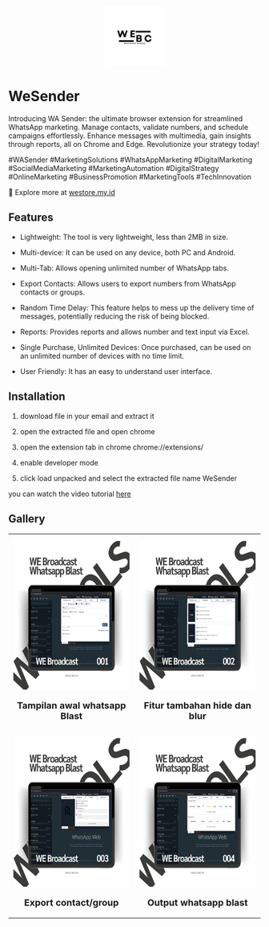 <!-- create logo in midle readme md  -->

<p align="center">
  <img src="https://github.com/rezapace/Whatsapp-Api/blob/main/WeBroadcast/picture/LOGO/weBroadcast.png?raw=true" alt="WeSender" width="120" height="120">
</p>

# WeSender

Introducing WA Sender: the ultimate browser extension for streamlined WhatsApp marketing. Manage contacts, validate numbers, and schedule campaigns effortlessly. Enhance messages with multimedia, gain insights through reports, all on Chrome and Edge. Revolutionize your strategy today! 

#WASender #MarketingSolutions #WhatsAppMarketing #DigitalMarketing #SocialMediaMarketing #MarketingAutomation #DigitalStrategy #OnlineMarketing #BusinessPromotion #MarketingTools #TechInnovation

💼 Explore more at [westore.my.id](https://westore.my.id/)


## Features

- Lightweight: The tool is very lightweight, less than 2MB in size.

- Multi-device: It can be used on any device, both PC and Android.

- Multi-Tab: Allows opening unlimited number of WhatsApp tabs.

- Export Contacts: Allows users to export numbers from WhatsApp contacts or groups.

- Random Time Delay: This feature helps to mess up the delivery time of messages, potentially reducing the risk of being blocked.

- Reports: Provides reports and allows number and text input via Excel.

- Single Purchase, Unlimited Devices: Once purchased, can be used on an unlimited number of devices with no time limit.

- User Friendly: It has an easy to understand user interface.

## Installation

<!-- buat agar menjadi gambar dan deskripsi -->

1. download file in your email and extract it

2. open the extracted file and open chrome

3. open the extension tab in chrome chrome://extensions/

4. enable developer mode

5. click load unpacked and select the extracted file name WeSender

you can watch the video tutorial [here](https://youtube.com/playlist?list=PLRzM0GJRyhbnMjo8FdgTisJdZwRGqfUOt&si=AzPJL53JrARTGYFk)

## Gallery

<!-- buat agar menjadi gambar dan deskripsi -->


<table style="border-collapse: collapse; width: 100%">
  <tr>
    <td style="width: 50%; text-align: center; padding: 10px">
      <img src="https://github.com/rezapace/Whatsapp-Api/blob/main/WeBroadcast/picture/3)%20MOCUP/WeBroadCast%20Transparant/1.png?raw=true" alt="WeSender" width="300" height="300">
      <p style="font-size: 18px; font-weight: bold; margin-bottom: 10px">Tampilan awal whatsapp Blast</p>
    </td>
    <td style="width: 50%; text-align: center; padding: 10px">
      <img src="https://github.com/rezapace/Whatsapp-Api/blob/main/WeBroadcast/picture/3)%20MOCUP/WeBroadCast%20Transparant/2.png?raw=true" alt="WeSender" width="300" height="300">
      <p style="font-size: 18px; font-weight: bold; margin-bottom: 10px">Fitur tambahan hide dan blur</p>
    </td>
  </tr>
  <tr>
    <td style="width: 50%; text-align: center; padding: 10px">
      <img src="https://github.com/rezapace/Whatsapp-Api/blob/main/WeBroadcast/picture/3)%20MOCUP/WeBroadCast%20Transparant/3.png?raw=true" alt="WeSender" width="300" height="300">
      <p style="font-size: 18px; font-weight: bold; margin-bottom: 10px">Export contact/group</p>
    </td>
    <td style="width: 50%; text-align: center; padding: 10px">
      <img src="https://github.com/rezapace/Whatsapp-Api/blob/main/WeBroadcast/picture/3)%20MOCUP/WeBroadCast%20Transparant/4.png?raw=true" alt="WeSender" width="300" height="300">
      <p style="font-size: 18px; font-weight: bold; margin-bottom: 10px">Output whatsapp blast</p>
    </td>
  </tr>
</table>





